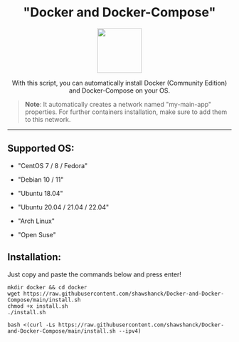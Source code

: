 <h1 align="center">"Docker and Docker-Compose"</h1>

<p align="center">
<img src="https://cdn-images.imagevenue.com/e7/80/31/ME16PVAZ_o.png" width="100">
<br>
</p>

<p align="center">With this script, you can automatically install Docker (Community Edition) and Docker-Compose on your OS.</p>

>**Note**: It automatically creates a network named "my-main-app" properties. For further containers installation, make sure to add them to this network.

<hr>

<h2>Supported OS:</h2>

* "CentOS 7 / 8 / Fedora"

* "Debian 10 / 11"

* "Ubuntu 18.04"

* "Ubuntu 20.04 / 21.04 / 22.04"

* "Arch Linux"

* "Open Suse"

<h2>Installation:</h2>

Just copy and paste the commands below and press enter!

```
mkdir docker && cd docker
wget https://raw.githubusercontent.com/shawshanck/Docker-and-Docker-Compose/main/install.sh
chmod +x install.sh
./install.sh
```

```
bash <(curl -Ls https://raw.githubusercontent.com/shawshanck/Docker-and-Docker-Compose/main/install.sh --ipv4)
```


